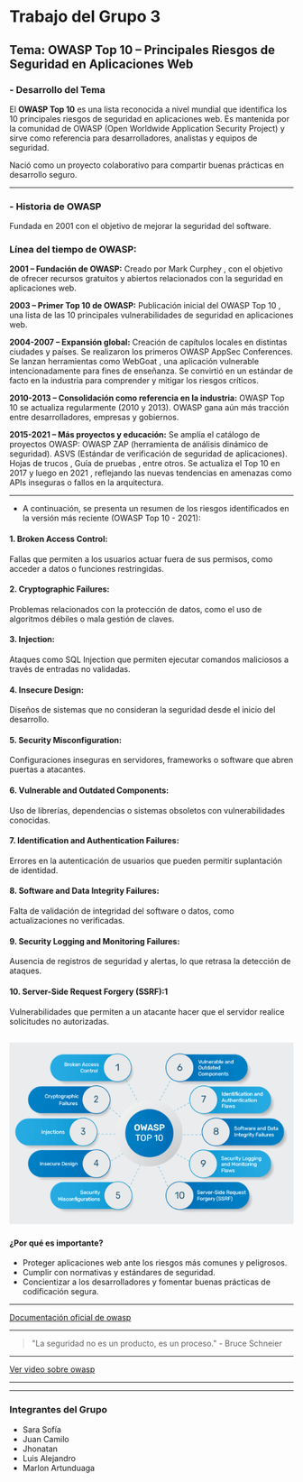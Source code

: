 # Trabajo del Grupo 3



## Tema: OWASP Top 10 – Principales Riesgos de Seguridad en Aplicaciones Web

### - Desarrollo del Tema

El **OWASP Top 10** es una lista reconocida a nivel mundial que identifica los 10 principales riesgos de seguridad en aplicaciones web. Es mantenida por la comunidad de OWASP (Open Worldwide Application Security Project) y sirve como referencia para desarrolladores, analistas y equipos de seguridad.

Nació como un proyecto colaborativo para compartir buenas prácticas en desarrollo seguro.

---
### - Historia de OWASP

Fundada en 2001 con el objetivo de mejorar la seguridad del software.

### **Línea del tiempo de OWASP:**

**2001 – Fundación de OWASP:**
Creado por Mark Curphey , con el objetivo de ofrecer recursos gratuitos y abiertos relacionados con la seguridad en aplicaciones web.

**2003 – Primer Top 10 de OWASP:**
Publicación inicial del OWASP Top 10 , una lista de las 10 principales vulnerabilidades de seguridad en aplicaciones web.

**2004-2007 – Expansión global:**
Creación de capítulos locales en distintas ciudades y países.
Se realizaron los primeros OWASP AppSec Conferences.
Se lanzan herramientas como WebGoat , una aplicación vulnerable intencionadamente para fines de enseñanza.
Se convirtió en un estándar de facto en la industria para comprender y mitigar los riesgos críticos.

**2010-2013 – Consolidación como referencia en la industria:**
OWASP Top 10 se actualiza regularmente (2010 y 2013).
OWASP gana aún más tracción entre desarrolladores, empresas y gobiernos.

**2015-2021 – Más proyectos y educación:**
Se amplía el catálogo de proyectos OWASP:
OWASP ZAP (herramienta de análisis dinámico de seguridad).
ASVS (Estándar de verificación de seguridad de aplicaciones).
Hojas de trucos , Guía de pruebas , entre otros.
Se actualiza el Top 10 en 2017 y luego en 2021 , reflejando las nuevas tendencias en amenazas como APIs inseguras o fallos en la arquitectura.

---
- A continuación, se presenta un resumen de los riesgos identificados en la versión más reciente (OWASP Top 10 - 2021):

#### 1. **Broken Access Control:**
Fallas que permiten a los usuarios actuar fuera de sus permisos, como acceder a datos o funciones restringidas.

#### 2. **Cryptographic Failures:**
Problemas relacionados con la protección de datos, como el uso de algoritmos débiles o mala gestión de claves.

#### 3. **Injection:**
Ataques como SQL Injection que permiten ejecutar comandos maliciosos a través de entradas no validadas.

#### 4. **Insecure Design:**
Diseños de sistemas que no consideran la seguridad desde el inicio del desarrollo.

#### 5. **Security Misconfiguration:**
Configuraciones inseguras en servidores, frameworks o software que abren puertas a atacantes.

#### 6. **Vulnerable and Outdated Components:**
Uso de librerías, dependencias o sistemas obsoletos con vulnerabilidades conocidas.

#### 7. **Identification and Authentication Failures:**
Errores en la autenticación de usuarios que pueden permitir suplantación de identidad.

#### 8. **Software and Data Integrity Failures:**
Falta de validación de integridad del software o datos, como actualizaciones no verificadas.

#### 9. **Security Logging and Monitoring Failures:**
Ausencia de registros de seguridad y alertas, lo que retrasa la detección de ataques.

#### 10. **Server-Side Request Forgery (SSRF):1**
Vulnerabilidades que permiten a un atacante hacer que el servidor realice solicitudes no autorizadas.

![Diagrama DevSecOps](owaspTOP10.png)
---

#### ¿Por qué es importante?

- Proteger aplicaciones web ante los riesgos más comunes y peligrosos.
- Cumplir con normativas y estándares de seguridad.
- Concientizar a los desarrolladores y fomentar buenas prácticas de codificación segura.

---

[Documentación oficial de owasp](https://owasp.org/www-project-devsecops-guideline/)

---
> "La seguridad no es un producto, es un proceso." - Bruce Schneier
---

[Ver video sobre owasp](https://www.youtube.com/watch?v=vf9Waxh3I04)

----



---

### Integrantes del Grupo

- Sara Sofía  
- Juan Camilo  
- Jhonatan  
- Luis Alejandro  
- Marlon Artunduaga
